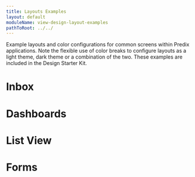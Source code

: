 ```yaml
---
title: Layouts Examples
layout: default
moduleName: view-design-layout-examples
pathToRoot: ../../
---
```


Example layouts and color configurations for common screens within Predix applications. Note the flexible use of color breaks to configure layouts as a light theme, dark theme or a combination of the two. These examples are included in the Design
Starter Kit.


# Inbox
  <catalog-picture
    title="Light Themed"
    img-src="../../../img/guidelines/design/layout-examples/inbox_light"
    img-alt="inbox light theme">
  </catalog-picture>
  <catalog-picture
    title="Mixed Themed"
    img-src="../../../img/guidelines/design/layout-examples/inbox_dark_top"
    img-alt="inbox dark top theme">
  </catalog-picture>
  <catalog-picture
    title="Dark Themed"
    img-src="../../../img/guidelines/design/layout-examples/inbox_dark"
    img-alt="inbox dark theme">
  </catalog-picture>

# Dashboards
  <catalog-picture
    title="Light Themed"
    img-src="../../../img/guidelines/design/layout-examples/dashboard_light"
    img-alt="dashboard light theme">
  </catalog-picture>
  <catalog-picture
    title="Mixed Themed"
    img-src="../../../img/guidelines/design/layout-examples/dashboard_dark_top"
    img-alt="dashboard dark top theme">
  </catalog-picture>
  <catalog-picture
    title="Dark Themed"
    img-src="../../../img/guidelines/design/layout-examples/dashboard_dark"
    img-alt="dashboard dark theme">
  </catalog-picture>

# List View
  <catalog-picture
    title="Light Themed"
    img-src="../../../img/guidelines/design/layout-examples/filtered_list_light"
    img-alt="filtered list light theme">
  </catalog-picture>
  <catalog-picture
    title="Mixed Themed"
    img-src="../../../img/guidelines/design/layout-examples/filtered_list_dark_top"
    img-alt="filtered list dark top theme">
  </catalog-picture>
  <catalog-picture
    title="Dark Themed"
    img-src="../../../img/guidelines/design/layout-examples/filtered_list_dark"
    img-alt="filtered list dark theme">
  </catalog-picture>

# Forms
  <catalog-picture
    title="Light Themed"
    img-src="../../../img/guidelines/design/layout-examples/form_light"
    img-alt="form list light theme">
  </catalog-picture>
  <catalog-picture
    title="Mixed Themed"
    img-src="../../../img/guidelines/design/layout-examples/form_dark_top"
    img-alt="form list dark top theme">
  </catalog-picture>
  <catalog-picture
    title="Dark Themed"
    img-src="../../../img/guidelines/design/layout-examples/form_dark"
    img-alt="form list dark theme">
  </catalog-picture>
</div>
